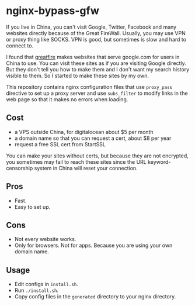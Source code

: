 nginx-bypass-gfw
================

If you live in China, you can't visit Google, Twitter, Facebook and many
websites directly because of the Great FireWall. Usually, you may use VPN
or proxy thing like SOCKS. VPN is good, but sometimes is slow and hard to
connect to.

I found that [greatfire](https://github.com/greatfire/wiki) makes websites
that serve google.com for users in China to use. You can visit these sites
as if you are visiting Google directly. But they don't tell you how to make
them and I don't want my search history visible to them. So I started to
make these sites by my own.

This repository contains nginx configuration files that use `proxy_pass`
directive to set up a proxy server and use `subs_filter` to modify links in
the web page so that it makes no errors when loading.

Cost
----

* a VPS outside China, for digitalocean about $5 per month
* a domain name so that you can request a cert, about $8 per year
* request a free SSL cert from StartSSL

You can make your sites without certs, but because they are not encrypted,
you sometimes may fail to reach these sites since the URL keyword-censorship
system in China will reset your connection.

Pros
----

* Fast.
* Easy to set up.

Cons
----

* Not every website works.
* Only for browsers. Not for apps. Because you are using your own domain name.

Usage
-----

* Edit configs in `install.sh`.
* Run `./install.sh`.
* Copy config files in the `generated` directory to your nginx directory.
